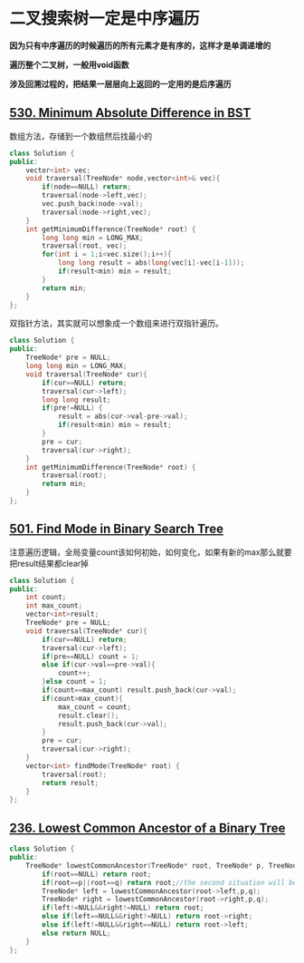 # **二叉搜索树一定是中序遍历**
**因为只有中序遍历的时候遍历的所有元素才是有序的，这样才是单调递增的**

**遍历整个二叉树，一般用void函数**

**涉及回溯过程的，把结果一层层向上返回的一定用的是后序遍历**

## [530. Minimum Absolute Difference in BST](https://leetcode.cn/problems/minimum-absolute-difference-in-bst/)
数组方法，存储到一个数组然后找最小的
```CPP
class Solution {
public:
    vector<int> vec;
    void traversal(TreeNode* node,vector<int>& vec){
        if(node==NULL) return;
        traversal(node->left,vec);
        vec.push_back(node->val);
        traversal(node->right,vec);
    }
    int getMinimumDifference(TreeNode* root) {
        long long min = LONG_MAX;
        traversal(root, vec);
        for(int i = 1;i<vec.size();i++){
            long long result = abs(long(vec[i]-vec[i-1]));
            if(result<min) min = result;
        }
        return min;
    }
};
```
双指针方法，其实就可以想象成一个数组来进行双指针遍历。
```CPP
class Solution {
public:
    TreeNode* pre = NULL;
    long long min = LONG_MAX;
    void traversal(TreeNode* cur){
        if(cur==NULL) return;
        traversal(cur->left);
        long long result;
        if(pre!=NULL) {
            result = abs(cur->val-pre->val);
            if(result<min) min = result;
        }
        pre = cur;
        traversal(cur->right);
    }
    int getMinimumDifference(TreeNode* root) {
        traversal(root);
        return min;
    }
};
```

## [501. Find Mode in Binary Search Tree](https://leetcode.cn/problems/find-mode-in-binary-search-tree/description/)
注意遍历逻辑，全局变量count该如何初始，如何变化，如果有新的max那么就要把result结果都clear掉
```CPP
class Solution {
public:
    int count;
    int max_count;
    vector<int>result;
    TreeNode* pre = NULL;
    void traversal(TreeNode* cur){
        if(cur==NULL) return;
        traversal(cur->left);
        if(pre==NULL) count = 1;
        else if(cur->val==pre->val){
            count++;
        }else count = 1;
        if(count==max_count) result.push_back(cur->val);
        if(count>max_count){
            max_count = count;
            result.clear();
            result.push_back(cur->val);
        }
        pre = cur;
        traversal(cur->right);
    }
    vector<int> findMode(TreeNode* root) {
        traversal(root);
        return result;
    }
};
```

## [236. Lowest Common Ancestor of a Binary Tree](https://leetcode.cn/problems/lowest-common-ancestor-of-a-binary-tree/)
```CPP
class Solution {
public:
    TreeNode* lowestCommonAncestor(TreeNode* root, TreeNode* p, TreeNode* q) {
        if(root==NULL) return root;
        if(root==p||root==q) return root;//the second situation will be considered here, it will replace the previous common ancestor if root is p or q.
        TreeNode* left = lowestCommonAncestor(root->left,p,q);
        TreeNode* right = lowestCommonAncestor(root->right,p,q);
        if(left!=NULL&&right!=NULL) return root;
        else if(left==NULL&&right!=NULL) return root->right;
        else if(left!=NULL&&right==NULL) return root->left;
        else return NULL;
    }
};
```
